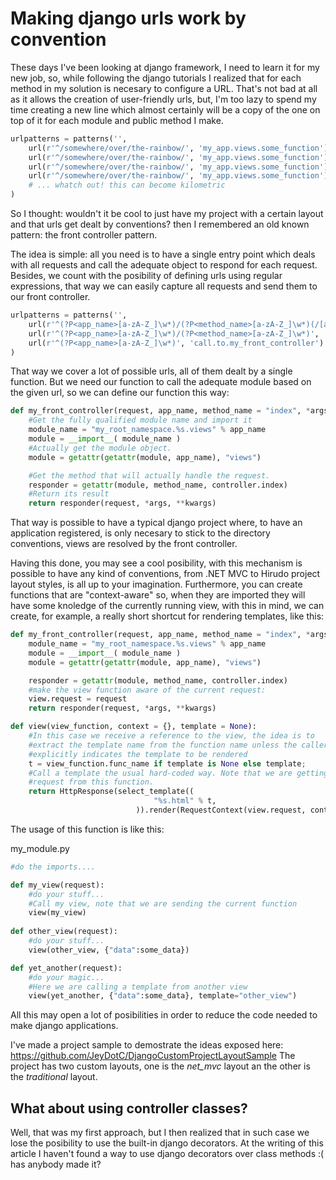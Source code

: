 Making django urls work by convention
=====================================

These days I've been looking at django framework, I need to learn it
for my new job, so, while following the django tutorials I realized
that for each method in my solution is necesary to configure a URL. That's
not bad at all as it allows the creation of user-friendly urls, but, I'm too
lazy to spend my time creating a new line which almost certainly will be a copy
of the one on top of it for each module and public method I make. 

``` python
urlpatterns = patterns('',
	url(r'^/somewhere/over/the-rainbow/', 'my_app.views.some_function')
	url(r'^/somewhere/over/the-rainbow/', 'my_app.views.some_function')
	url(r'^/somewhere/over/the-rainbow/', 'my_app.views.some_function')
	url(r'^/somewhere/over/the-rainbow/', 'my_app.views.some_function')
	# ... whatch out! this can become kilometric
)
```

So I thought: wouldn't it be cool to just have my project with a certain layout
and that urls get dealt by conventions? then I remembered an old known pattern:
the front controller pattern.

The idea is simple: all you need is to have a single entry point which deals with all
requests and call the adequate object to respond for each request. Besides, we count
with the posibility of defining urls using regular expressions, that way we can easily
capture all requests and send them to our front controller.

``` python
urlpatterns = patterns('',
	url(r'^(?P<app_name>[a-zA-Z_]\w*)/(?P<method_name>[a-zA-Z_]\w*)(/[a-zA-Z_0-9]\w*)', 'call.to.my_front_controller')
	url(r'^(?P<app_name>[a-zA-Z_]\w*)/(?P<method_name>[a-zA-Z_]\w*)', 'call.to.my_front_controller')
	url(r'^(?P<app_name>[a-zA-Z_]\w*)', 'call.to.my_front_controller')
)
```

That way we cover a lot of possible urls, all of them dealt by a single function. But we need our function
to call the adequate module based on the given url, so we can define our function this way:

``` python
def my_front_controller(request, app_name, method_name = "index", *args, **kwargs):
	#Get the fully qualified module name and import it
	module_name = "my_root_namespace.%s.views" % app_name
	module = __import__( module_name )
	#Actually get the module object.
	module = getattr(getattr(module, app_name), "views")

	#Get the method that will actually handle the request.
	responder = getattr(module, method_name, controller.index)
	#Return its result
	return responder(request, *args, **kwargs)
```

That way is possible to have a typical django project where, to have an application registered, is only 
necesary to stick to the directory conventions, views are resolved by the front controller.

Having this done, you may see a cool posibility, with this mechanism is possible to have any kind of 
conventions, from .NET MVC to Hirudo project layout styles, is all up to your imagination. Furthermore,
you can create functions that are "context-aware" so, when they are imported they will have some knoledge
of the currently running view, with this in mind, we can create, for example, a really short shortcut for
rendering templates, like this:

``` python
def my_front_controller(request, app_name, method_name = "index", *args, **kwargs):
	module_name = "my_root_namespace.%s.views" % app_name
	module = __import__( module_name )
	module = getattr(getattr(module, app_name), "views")

	responder = getattr(module, method_name, controller.index)
	#make the view function aware of the current request:
	view.request = request
	return responder(request, *args, **kwargs)

def view(view_function, context = {}, template = None):
	#In this case we receive a reference to the view, the idea is to
	#extract the template name from the function name unless the caller
	#explicitly indicates the template to be rendered
    t = view_function.func_name if template is None else template;
	#Call a template the usual hard-coded way. Note that we are getting the
	#request from this function.
    return HttpResponse(select_template((
                                "%s.html" % t,
                            )).render(RequestContext(view.request, context)))
```

The usage of this function is like this:

my_module.py

``` python
#do the imports....

def my_view(request):
	#do your stuff...
	#Call my view, note that we are sending the current function
	view(my_view)
	
def other_view(request):
	#do your stuff...
	view(other_view, {"data":some_data})

def yet_another(request):
	#do your magic...
	#Here we are calling a template from another view
	view(yet_another, {"data":some_data}, template="other_view")
```

All this may open a lot of posibilities in order to reduce the code needed
to make django applications. 

I've made a project sample to demostrate the ideas exposed here: https://github.com/JeyDotC/DjangoCustomProjectLayoutSample 
The project has two custom layouts, one is the *net_mvc* layout an the other is the *traditional*
layout.

## What about using controller classes?

Well, that was my first approach, but I then realized that
in such case we lose the posibility to use the built-in django
decorators. At the writing of this article I haven't found a way to
use django decorators over class methods :( has anybody made it?
